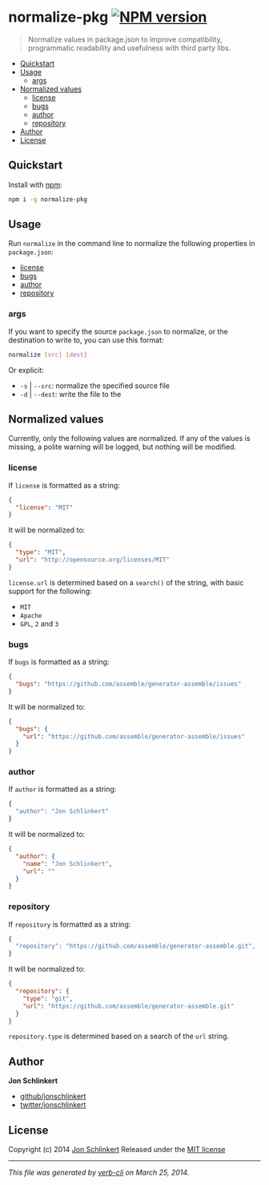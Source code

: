 # normalize-pkg [![NPM version](https://badge.fury.io/js/normalize-pkg.png)](http://badge.fury.io/js/normalize-pkg)

> Normalize values in package.json to improve compatibility, programmatic readability and usefulness with third party libs.

<!-- toc -->
* [Quickstart](#quickstart)
* [Usage](#usage)
  * [args](#args)
* [Normalized values](#normalized-values)
  * [license](#license)
  * [bugs](#bugs)
  * [author](#author)
  * [repository](#repository)
* [Author](#author)
* [License](#license)

<!-- toc stop -->
## Quickstart
Install with [npm](npmjs.org):

```bash
npm i -g normalize-pkg
```

## Usage

Run `normalize` in the command line to normalize the following properties in `package.json`:

* [license](#license)
* [bugs](#bugs)
* [author](#author)
* [repository](#repository)

### args

If you want to specify the source `package.json` to normalize, or the destination to write to, you can use this format:

```bash
normalize [src] [dest]
```

Or explicit:

* `-s` | `--src`: normalize the specified source file
* `-d` | `--dest`: write the file to the

## Normalized values

Currently, only the following values are normalized. If any of the values is missing, a polite warning will be logged, but nothing will be modified.

### license

If `license` is formatted as a string:

```json
{
  "license": "MIT"
}
```

It will be normalized to:

```json
{
  "type": "MIT",
  "url": "http://opensource.org/licenses/MIT"
}
```

`license.url` is determined based on a `search()` of the string, with basic support for the following:

* `MIT`
* `Apache`
* `GPL`, `2` and `3`


### bugs

If `bugs` is formatted as a string:

```json
{
  "bugs": "https://github.com/assemble/generator-assemble/issues"
}
```

It will be normalized to:

```json
{
  "bugs": {
    "url": "https://github.com/assemble/generator-assemble/issues"
  }
}
```

### author

If `author` is formatted as a string:

```js
{
  "author": "Jon Schlinkert"
}
```

It will be normalized to:

```json
{
  "author": {
    "name": "Jon Schlinkert",
    "url": ""
  }
}
```

### repository

If `repository` is formatted as a string:

```js
{
  "repository": "https://github.com/assemble/generator-assemble.git",
}
```

It will be normalized to:

```json
{
  "repository": {
    "type": "git",
    "url": "https://github.com/assemble/generator-assemble.git"
  }
}
```

`repository.type` is determined based on a search of the `url` string.

## Author

**Jon Schlinkert**

+ [github/jonschlinkert](https://github.com/jonschlinkert)
+ [twitter/jonschlinkert](http://twitter.com/jonschlinkert)


## License
Copyright (c) 2014 [Jon Schlinkert](http://twitter.com/jonschlinkert)
Released under the [MIT license](./LICENSE-MIT)

***

_This file was generated by [verb-cli](https://github.com/assemble/verb-cli) on March 25, 2014._
